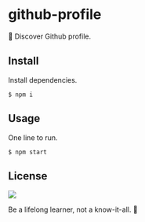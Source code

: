 # github-profile

🐙 Discover Github profile.

## Install

Install dependencies.
```
$ npm i
```

## Usage

One line to run.
```
$ npm start
```

## License

![](https://img.shields.io/github/license/cuongw/github-profile.svg?style=flat-square)


<!-- INSPIRATIONAL_QUOTE_START -->
Be a lifelong learner, not a know-it-all.
🦄
<!-- INSPIRATIONAL_QUOTE_END -->
